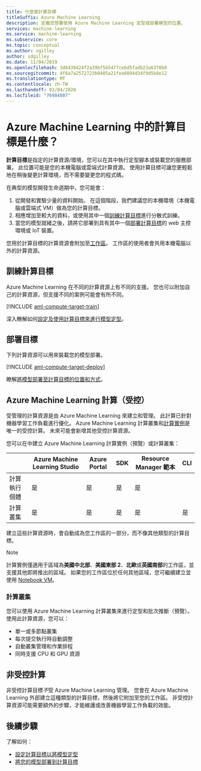 ```yaml
---
title: 什麼是計算目標
titleSuffix: Azure Machine Learning
description: 定義您想要使用 Azure Machine Learning 定型或部署模型的位置。
services: machine-learning
ms.service: machine-learning
ms.subservice: core
ms.topic: conceptual
ms.author: sgilley
author: sdgilley
ms.date: 11/04/2019
ms.openlocfilehash: 3d6439424f2a39bf5b5477cebd5fadb23a6370b0
ms.sourcegitcommit: 4f6a7a2572723b0405a21fea0894d34f9d5b8e12
ms.translationtype: MT
ms.contentlocale: zh-TW
ms.lasthandoff: 02/04/2020
ms.locfileid: "76984807"
---
```

#  <a name="what-are-compute-targets-in-azure-machine-learning"></a>Azure Machine Learning 中的計算目標是什麼？ 

**計算目標**是指定的計算資源/環境，您可以在其中執行定型腳本或裝載您的服務部署。 此位置可能是您的本機電腦或雲端式計算資源。 使用計算目標可讓您更輕鬆地在稍後變更計算環境，而不需要變更您的程式碼。  

在典型的模型開發生命週期中，您可能會：
1. 從開發和實驗少量的資料開始。 在這個階段，我們建議您的本機環境（本機電腦或雲端式 VM）做為您的計算目標。 
2. 相應增加至較大的資料，或使用其中一個[訓練計算目標](#train)進行分散式訓練。  
3. 當您的模型就緒之後，請將它部署到具有其中一個[部署計算目標](#deploy)的 web 主控環境或 IoT 裝置。

您用於計算目標的計算資源會附加至[工作區](concept-workspace.md)。 工作區的使用者會共用本機電腦以外的計算資源。

## <a name="train"></a>訓練計算目標

Azure Machine Learning 在不同的計算資源上有不同的支援。  您也可以附加自己的計算資源，但支援不同的案例可能會有所不同。

[!INCLUDE [aml-compute-target-train](../../includes/aml-compute-target-train.md)]

深入瞭解如何[設定及使用計算目標來進行模型定型](how-to-set-up-training-targets.md)。

## <a name="deploy"></a>部署目標

下列計算資源可以用來裝載您的模型部署。

[!INCLUDE [aml-compute-target-deploy](../../includes/aml-compute-target-deploy.md)]

瞭解[將模型部署至計算目標的位置和方式](how-to-deploy-and-where.md)。

<a name="amlcompute"></a>
## <a name="azure-machine-learning-compute-managed"></a>Azure Machine Learning 計算（受控）

受管理的計算資源是由 Azure Machine Learning 來建立和管理。 此計算已針對機器學習工作負載進行優化。 Azure Machine Learning 計算叢集和[計算實例](concept-compute-instance.md)是唯一的受控計算。 未來可能會新增其他受控計算資源。

您可以在中建立 Azure Machine Learning 計算實例（預覽）或計算叢集：

| | Azure Machine Learning Studio | Azure Portal | SDK | Resource Manager 範本 | CLI |
|---| ----- | ----- | ----- | ----- | ----- |
| 計算執行個體 | 是 | 是 | 是 | 是 |  |
| 計算叢集 | 是 | 是 | 是 | 是 | 是 |

建立這些計算資源時，會自動成為您工作區的一部分，而不像其他類型的計算目標。

> [!NOTE]
> 計算實例僅適用于區域為**美國中北部**、**美國東部 2**、**北歐**或**英國南部**的工作區，並支援其他即將推出的區域。
>如果您的工作區位於任何其他區域，您可繼續建立並使用 [Notebook VM](concept-compute-instance.md#notebookvm)。 

### <a name="compute-clusters"></a>計算叢集

您可以使用 Azure Machine Learning 計算叢集來進行定型和批次推斷（預覽）。  使用此計算資源，您可以：

* 單一或多節點叢集
* 每次提交執行時自動調整 
* 自動叢集管理和作業排程 
* 同時支援 CPU 和 GPU 資源



## <a name="unmanaged-compute"></a>非受控計算

非受控計算目標*不*受 Azure Machine Learning 管理。 您會在 Azure Machine Learning 外部建立這種類型的計算目標，然後將它附加至您的工作區。 非受控計算資源可能需要額外的步驟，才能維護或改善機器學習工作負載的效能。

## <a name="next-steps"></a>後續步驟

了解如何：
* [設定計算目標以將模型定型](how-to-set-up-training-targets.md)
* [將您的模型部署到計算目標](how-to-deploy-and-where.md)